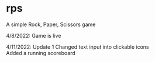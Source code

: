 # rps
 A simple Rock, Paper, Scissors game

4/8/2022:
    Game is live
    
4/11/2022: Update 1
    Changed text input into clickable icons <br />
    Added a running scoreboard
